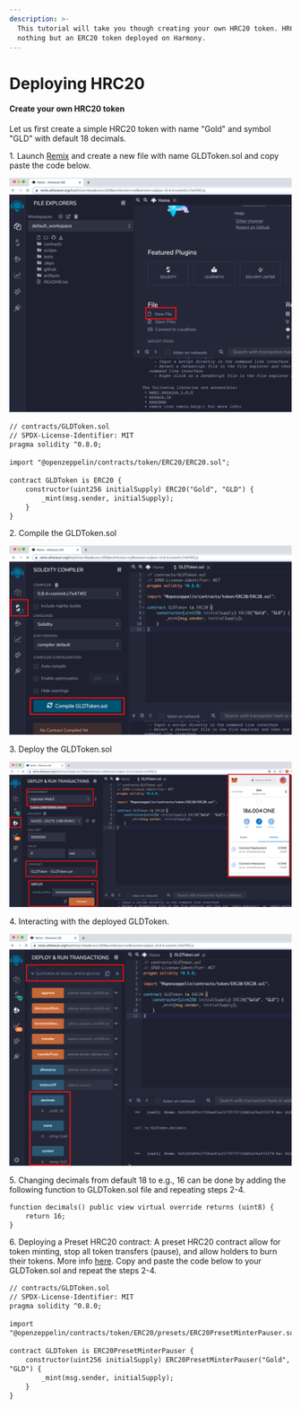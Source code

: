 ```yaml
---
description: >-
  This tutorial will take you though creating your own HRC20 token. HRC20 is
  nothing but an ERC20 token deployed on Harmony.
---
```


# Deploying HRC20

#### Create your own HRC20 token

Let us first create a simple HRC20 token with name "Gold" and symbol "GLD" with default 18 decimals.

1\. Launch [Remix](https://remix.ethereum.org/) and create a new file with name GLDToken.sol and copy paste the code below.

![](../../.gitbook/assets/new-file.png)

```
// contracts/GLDToken.sol
// SPDX-License-Identifier: MIT
pragma solidity ^0.8.0;

import "@openzeppelin/contracts/token/ERC20/ERC20.sol";

contract GLDToken is ERC20 {
    constructor(uint256 initialSupply) ERC20("Gold", "GLD") {
        _mint(msg.sender, initialSupply);
    }
}
```

2\. Compile the GLDToken.sol

![](<../../.gitbook/assets/compile (1).png>)

3\. Deploy the GLDToken.sol

![](<../../.gitbook/assets/deploy (1).png>)

4\. Interacting with the deployed GLDToken.

![](<../../.gitbook/assets/deployed (1).png>)

5\. Changing decimals from default 18 to e.g., 16 can be done by adding the following function to GLDToken.sol file and repeating steps 2-4.

```
function decimals() public view virtual override returns (uint8) {
    return 16;
}
```

6\. Deploying a Preset HRC20 contract: A preset HRC20 contract allow for token minting, stop all token transfers (pause), and allow holders to burn their tokens. More info [here](https://docs.openzeppelin.com/contracts/4.x/erc20#Presets). Copy and paste the code below to your GLDToken.sol and repeat the steps 2-4.

```
// contracts/GLDToken.sol
// SPDX-License-Identifier: MIT
pragma solidity ^0.8.0;

import "@openzeppelin/contracts/token/ERC20/presets/ERC20PresetMinterPauser.sol";

contract GLDToken is ERC20PresetMinterPauser {
    constructor(uint256 initialSupply) ERC20PresetMinterPauser("Gold", "GLD") {
        _mint(msg.sender, initialSupply);
    }
}
```

